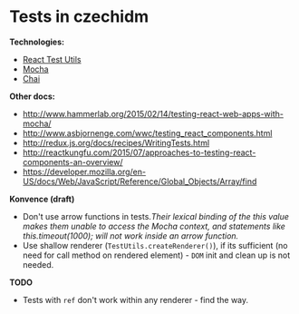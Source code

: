 # Tests in czechidm

__Technologies:__

* [React Test Utils](https://facebook.github.io/react/docs/test-utils.html)
* [Mocha](https://mochajs.org/#getting-started)
* [Chai](http://chaijs.com/api/bdd/)

__Other docs:__

* http://www.hammerlab.org/2015/02/14/testing-react-web-apps-with-mocha/
* http://www.asbjornenge.com/wwc/testing_react_components.html
* http://redux.js.org/docs/recipes/WritingTests.html
* http://reactkungfu.com/2015/07/approaches-to-testing-react-components-an-overview/
* https://developer.mozilla.org/en-US/docs/Web/JavaScript/Reference/Global_Objects/Array/find

__Konvence (draft)__
* Don't use arrow functions in tests._Their lexical binding of the this value makes them unable to access the Mocha context, and statements like this.timeout(1000); will not work inside an arrow function._
* Use shallow renderer (`TestUtils.createRenderer()`), if its sufficient (no need for call method on rendered element) - `DOM` init and clean up is not needed.

__TODO__
* Tests with `ref` don't work within any renderer - find the way.
